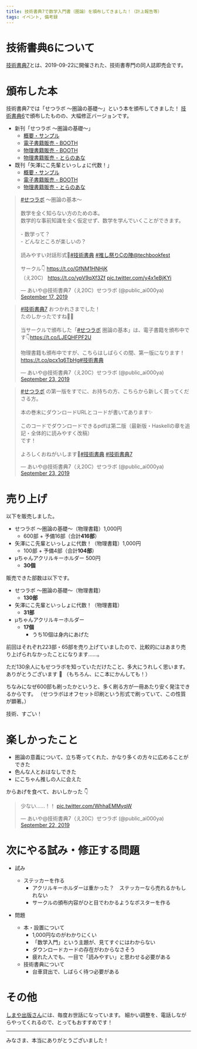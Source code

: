 ```yaml
---
title: 技術書典7で数学入門書（圏論）を頒布してきました！（計上報告等）
tags: イベント, 備考録
---
```


# 技術書典6について

[技術書典7](https://techbookfest.org/event/tbf07)とは、2019-09-22に開催された、技術書専門の同人誌即売会です。

# 頒布した本

技術書典7では「せつラボ 〜圏論の基礎〜」という本を頒布してきました！
[技術書典6](./2019-04-17-techbookfest6.html)で頒布したものの、大幅修正バージョンです。

- 新刊「せつラボ 〜圏論の基礎〜」
    - [概要・サンプル](./2019-09-01-techbookfest7.html)
    - [電子書籍販売 - BOOTH](https://aiya000.booth.pm/items/1298622)
    - [物理書籍販売 - BOOTH](https://aiya000.booth.pm/items/1316747)
    - [物理書籍販売 - とらのあな](https://ec.toranoana.shop/tora/ec/item/040030721516)
- 既刊「矢澤にこ先輩といっしょに代数！」
    - [概要・サンプル](./2018-09-12-techbookfest5.html)
    - [電子書籍販売 - BOOTH](https://aiya000.booth.pm/items/1040121)
    - [物理書籍販売 - とらのあな](https://ec.toranoana.shop/tora/ec/item/040030721521)

<blockquote class="twitter-tweet"><p lang="ja" dir="ltr"><a href="https://twitter.com/hashtag/%E3%81%9B%E3%81%A4%E3%83%A9%E3%83%9C?src=hash&amp;ref_src=twsrc%5Etfw">#せつラボ</a> 〜圏論の基本〜<br><br>数学を全く知らない方のための本。<br>数学的な事前知識を全く仮定せず、数学を学んでいくことができます。<br><br>- 数学って？<br>- どんなところが楽しいの？<br><br>読みやすい対話形式🐬<a href="https://twitter.com/hashtag/%E6%8A%80%E8%A1%93%E6%9B%B8%E5%85%B8?src=hash&amp;ref_src=twsrc%5Etfw">#技術書典</a> <a href="https://twitter.com/hashtag/%E6%8E%A8%E3%81%97%E7%A5%AD%E3%82%8AC%E3%81%AE%E9%99%A3?src=hash&amp;ref_src=twsrc%5Etfw">#推し祭りCの陣</a><a href="https://twitter.com/techbookfest?ref_src=twsrc%5Etfw">@techbookfest</a><br><br>サークル👇️ <a href="https://t.co/GfNM1HNHjK">https://t.co/GfNM1HNHjK</a><br>（え20C） <a href="https://t.co/ypV9qXf3Zf">https://t.co/ypV9qXf3Zf</a> <a href="https://t.co/y4x1eBjKYi">pic.twitter.com/y4x1eBjKYi</a></p>&mdash; あいや@技術書典7（え20C）せつラボ (@public_ai000ya) <a href="https://twitter.com/public_ai000ya/status/1173914515806670848?ref_src=twsrc%5Etfw">September 17, 2019</a></blockquote> <script async src="https://platform.twitter.com/widgets.js" charset="utf-8"></script>

<blockquote class="twitter-tweet"><p lang="ja" dir="ltr"><a href="https://twitter.com/hashtag/%E6%8A%80%E8%A1%93%E6%9B%B8%E5%85%B87?src=hash&amp;ref_src=twsrc%5Etfw">#技術書典7</a> おつかれさまでした！<br>たのしかったですね🤗✨<br><br>当サークルで頒布した「<a href="https://twitter.com/hashtag/%E3%81%9B%E3%81%A4%E3%83%A9%E3%83%9C?src=hash&amp;ref_src=twsrc%5Etfw">#せつラボ</a> 圏論の基本」は、電子書籍を頒布中です👇️<a href="https://t.co/LJEQHFPF2U">https://t.co/LJEQHFPF2U</a><br><br>物理書籍も頒布中ですが、こちらはしばらくの間、第一版になります！<a href="https://t.co/pcx1q6TbHg">https://t.co/pcx1q6TbHg</a><a href="https://twitter.com/hashtag/%E6%8A%80%E8%A1%93%E6%9B%B8%E5%85%B8?src=hash&amp;ref_src=twsrc%5Etfw">#技術書典</a></p>&mdash; あいや@技術書典7（え20C）せつラボ (@public_ai000ya) <a href="https://twitter.com/public_ai000ya/status/1176051960954228736?ref_src=twsrc%5Etfw">September 23, 2019</a></blockquote> <script async src="https://platform.twitter.com/widgets.js" charset="utf-8"></script>

<blockquote class="twitter-tweet"><p lang="ja" dir="ltr"><a href="https://twitter.com/hashtag/%E3%81%9B%E3%81%A4%E3%83%A9%E3%83%9C?src=hash&amp;ref_src=twsrc%5Etfw">#せつラボ</a> の第一版をすでに、お持ちの方、こちらから新しく買ってくださる方。<br><br>本の巻末にダウンロードURLとコードが書いてあります✨<br><br>このコードでダウンロードできるpdfは第二版（最新版・Haskellの章を追記・全体的に読みやすく改稿）<br>です！<br><br>よろしくおねがいします🤗<a href="https://twitter.com/hashtag/%E6%8A%80%E8%A1%93%E6%9B%B8%E5%85%B8?src=hash&amp;ref_src=twsrc%5Etfw">#技術書典</a> <a href="https://twitter.com/hashtag/%E6%8A%80%E8%A1%93%E6%9B%B8%E5%85%B87?src=hash&amp;ref_src=twsrc%5Etfw">#技術書典7</a></p>&mdash; あいや@技術書典7（え20C）せつラボ (@public_ai000ya) <a href="https://twitter.com/public_ai000ya/status/1176051962040602625?ref_src=twsrc%5Etfw">September 23, 2019</a></blockquote> <script async src="https://platform.twitter.com/widgets.js" charset="utf-8"></script>

# 売り上げ

以下を販売しました。

- せつラボ 〜圏論の基礎〜（物理書籍）1,000円
    - 600部 + 予備16部（合計**416部**）
- 矢澤にこ先輩といっしょに代数！（物理書籍）1,000円
    - 100部 + 予備4部（合計**104部**）
- μちゃんアクリルキーホルダー 500円
    - **30個**

販売できた部数は以下です。

- せつラボ 〜圏論の基礎〜（物理書籍）
    - **130部**
- 矢澤にこ先輩といっしょに代数！（物理書籍）
    - **31部**
- μちゃんアクリルキーホルダー
    - **17個**
        - うち10個は身内にあげた

前回はそれぞれ223部・65部を売り上げていましたので、比較的にはあまり売り上げられなかったことになります……。

ただ130余人にもせつラボを知っていただけたこと、多大にうれしく思います。
ありがとうございます 🤗
（もちろん、にこ本にかんしても！）

ちなみになぜ600部も刷ったかというと、多く刷る方が一冊あたり安く発注できるからです。
（せつラボはオフセット印刷という形式で刷っていて、この性質が顕著。）

技術、すごい！

# 楽しかったこと

- 圏論の意義について、立ち寄ってくれた、かなり多くの方々に広めることができた
- 色んな人とおはなしできた
- にこちゃん推しの人に会えた

からあげを食べて、おいしかった :point_down:

<blockquote class="twitter-tweet"><p lang="ja" dir="ltr">少ない……！！ <a href="https://t.co/WhhaEMMyqW">pic.twitter.com/WhhaEMMyqW</a></p>&mdash; あいや@技術書典7（え20C）せつラボ (@public_ai000ya) <a href="https://twitter.com/public_ai000ya/status/1175718203806253057?ref_src=twsrc%5Etfw">September 22, 2019</a></blockquote> <script async src="https://platform.twitter.com/widgets.js" charset="utf-8"></script>

# 次にやる試み・修正する問題

- 試み
    - ステッカーを作る
        - アクリルキーホルダーは重かった？　ステッカーなら売れるかもしれない
        - サークルの頒布内容がひと目でわかるようなポスターを作る

- 問題
    - 本・設置について
        - 1,000円なのがわかりにくい
        - 「数学入門」という主題が、見てすぐにはわからない
        - ダウンロードカードの存在がわからなさそう
        - 疲れた人でも、一目で「読みやすい」と思わせる必要がある
    - 技術書典について
        - 台車貸出で、しばらく待つ必要がある

# その他

[しまや出版さん](http://www.shimaya.net/)には、毎度お世話になっています。
細かい調整を、電話しながらやってくれるので、とってもおすすめです！

- - - - -

みなさま、本当にありがとうございました！
